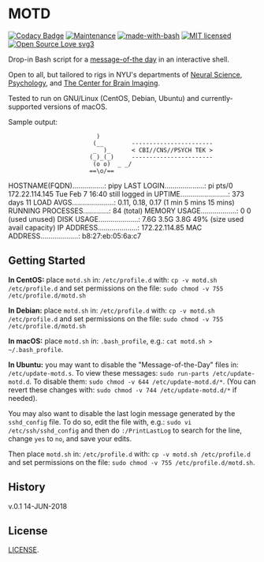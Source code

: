 # MOTD

[![Codacy Badge](https://api.codacy.com/project/badge/Grade/5bec09878ee4444fbfcd862f8a5afeb8)](https://www.codacy.com/app/marshki/MOTD?utm_source=github.com&amp;utm_medium=referral&amp;utm_content=marshki/MOTD&amp;utm_campaign=Badge_Grade)
[![Maintenance](https://img.shields.io/badge/Maintained%3F-yes-green.svg)](https://GitHub.com/Naereen/StrapDown.js/graphs/commit-activity)
[![made-with-bash](https://img.shields.io/badge/Made%20with-Bash-1f425f.svg)](https://www.gnu.org/software/bash/)
[![MIT licensed](https://img.shields.io/badge/license-MIT-blue.svg)](https://raw.githubusercontent.com/hyperium/hyper/master/LICENSE)
[![Open Source Love svg3](https://badges.frapsoft.com/os/v3/open-source.svg?v=103)](https://github.com/ellerbrock/open-source-badges/)

Drop-in Bash script for a [message-of-the day](https://en.wikipedia.org/wiki/Motd_(Unix)) in an interactive shell. 

Open to all, but tailored to rigs in NYU's departments of [Neural Science](http://www.cns.nyu.edu/), [Psychology](http://as.nyu.edu/psychology.html), 
and [The Center for Brain Imaging](http://as.nyu.edu/cbi.html).

Tested to run on GNU/Linux (CentOS, Debian, Ubuntu) and currently-supported versions of macOS. 

Sample output: 

                             )            
                            (__        -----------------------
                            _  )_      < CBI//CNS//PSYCH TEK >
                           (_)_(_)     -----------------------
                            (o o)  _ _/
                           ==\o/== 

HOSTNAME(FQDN)................: pipy
LAST LOGIN....................: pi pts/0 172.22.114.145 Tue Feb 7 16:40 still logged in
UPTIME........................: 373 days 11
LOAD AVGS.....................: 0.11, 0.18, 0.17 (1 min 5 mins 15 mins)
RUNNING PROCESSES.............: 84 (total)
MEMORY USAGE..................: 0 0 (used unused)
DISK USAGE....................: 7.6G 3.5G 3.8G 49% (size used avail capacity)
IP ADDRESS....................: 172.22.114.85 
MAC ADDRESS...................: b8:27:eb:05:6a:c7

## Getting Started 

**In CentOS:** place `motd.sh` in: `/etc/profile.d` with: `cp -v motd.sh /etc/profile.d` 
and set permissions on the file: `sudo chmod -v 755 /etc/profile.d/motd.sh`  

**In Debian:** place `motd.sh` in: `/etc/profile.d` with: `cp -v motd.sh /etc/profile.d`
and set permissions on the file: `sudo chmod -v 755 /etc/profile.d/motd.sh` 

**In macOS:** place `motd.sh` in: `.bash_profile`, e.g.: `cat motd.sh > ~/.bash_profile`. 

**In Ubuntu:** you may want to disable the "Message-of-the-Day" files in: `/etc/update-motd.s`. To view these messages: 
`sudo run-parts /etc/update-motd.d`. To disable them: `sudo chmod -v 644 /etc/update-motd.d/*`. 
(You can revert these changes with: `sudo chmod -v 744 /etc/update-motd.d/*` if needed).

You may also want to disable the last login message generated by the `sshd_config` file. To do so, edit the file with, e.g.: 
`sudo vi /etc/ssh/sshd_config` and then do `:/PrintLastLog` to search for the line, change `yes` to `no`, and save your edits.   

Then place `motd.sh` in: `/etc/profile.d` with: `cp -v motd.sh /etc/profile.d` 
and set permissions on the file: `sudo chmod -v 755 /etc/profile.d/motd.sh`. 

## History 
v.0.1 14-JUN-2018

## License 
[LICENSE](https://github.com/marshki/MOTD/blob/master/LICENSE). 
